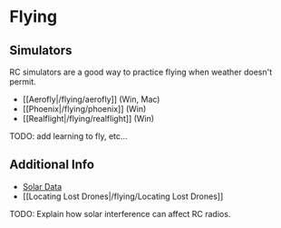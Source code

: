 # Flying

## Simulators

RC simulators are a good way to practice flying when weather doesn't permit. 

* [[Aerofly|/flying/aerofly]] (Win, Mac)
* [[Phoenix|/flying/phoenix]] (Win)
* [[Realflight|/flying/realflight]] (Win)

TODO: add learning to fly, etc...

## Additional Info

* [Solar Data](http://www.n3kl.org/sun/noaa.html)
* [[Locating Lost Drones|/flying/Locating Lost Drones]]
 
TODO: Explain how solar interference can affect RC radios.